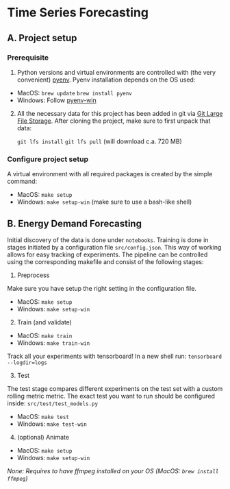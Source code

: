 
# Time Series Forecasting

## A. Project setup

### Prerequisite

1. Python versions and virtual environments are controlled with (the very convenient) [pyenv](https://github.com/pyenv/pyenv). Pyenv installation depends on the OS used:
- MacOS: 
    `brew update`
    `brew install pyenv`
- Windows:
    Follow [pyenv-win](https://github.com/pyenv-win/pyenv-win)

2. All the necessary data for this project has been added in git via [Git Large File Storage](https://git-lfs.github.com/). After cloning the project, make sure to first unpack that data: 

    `git lfs install`
    `git lfs pull`  (will download c.a. 720 MB)

### Configure project setup

A virtual environment with all required packages is created by the simple command:

- MacOS: `make setup`
- Windows: `make setup-win` (make sure to use a bash-like shell)

## B. Energy Demand Forecasting

Initial discovery of the data is done under `notebooks`.
Training is done in stages initiated by a configuration file `src/config.json`. This way of working allows for easy tracking of experiments. The pipeline can be controlled using the corresponding makefile and consist of the following stages:

1. Preprocess

Make sure you have setup the right setting in the configuration file.

- MacOS: `make setup`
- Windows: `make setup-win`

2. Train (and validate)

- MacOS: `make train`
- Windows: `make train-win`

Track all your experiments with tensorboard! In a new shell run: `tensorboard --logdir=logs`

3. Test

The test stage compares different experiments on the test set with a custom rolling metric metric.
The exact test you want to run should be configured inside: `src/test/test_models.py`

- MacOS: `make test`
- Windows: `make test-win`

4. (optional) Animate

- MacOS: `make setup`
- Windows: `make setup-win`

*None: Requires to have ffmpeg installed on your OS (MacOS: `brew install ffmpeg`)*